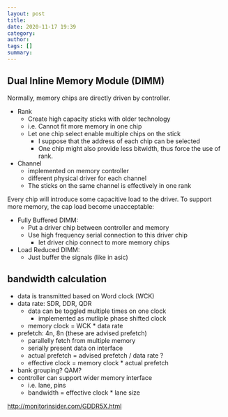 ```yaml
---
layout: post
title: 
date: 2020-11-17 19:39
category: 
author: 
tags: []
summary: 
---
```


## Dual Inline Memory Module (DIMM)

Normally, memory chips are directly driven by controller.

* Rank
  * Create high capacity sticks with older technology
  * i.e. Cannot fit more memory in one chip
  * Let one chip select enable multiple chips on the stick
    * I suppose that the address of each chip can be selected
    * One chip might also provide less bitwidth, thus force the use of rank.
* Channel
  * implemented on memory controller
  * different physical driver for each channel
  * The sticks on the same channel is effectively in one rank

Every chip will introduce some capacitive load to the driver.
To support more memory, the cap load become unacceptable:

* Fully Buffered DIMM:
  * Put a driver chip between controller and memory
  * Use high frequency serial connection to this driver chip
    * let driver chip connect to more memory chips
* Load Reduced DIMM:
  * Just buffer the signals (like in asic)

## bandwidth calculation

* data is transmitted based on Word clock (WCK)
* data rate: SDR, DDR, QDR
  * data can be toggled multiple times on one clock
    * implemented as mutliple phase shifted clock 
  * memory clock = WCK * data rate
* prefetch: 4n, 8n (these are advised prefetch)
  * parallelly fetch from multiple memory
  * serially present data on interface
  * actual prefetch = advised prefetch / data rate ?
  * effective clock = memory clock * actual prefetch
* bank grouping? QAM?
* controller can support wider memory interface
  * i.e. lane, pins
  * bandwidth = effective clock * lane size

http://monitorinsider.com/GDDR5X.html

